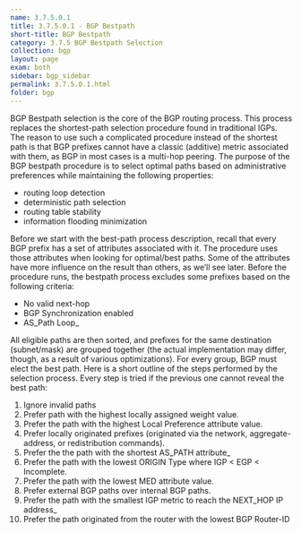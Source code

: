 ```yaml
---
name: 3.7.5.0.1
title: 3.7.5.0.1 - BGP Bestpath
short-title: BGP Bestpath
category: 3.7.5 BGP Bestpath Selection
collection: bgp
layout: page
exam: both
sidebar: bgp_sidebar
permalink: 3.7.5.0.1.html
folder: bgp
---
```

BGP Bestpath selection is the core of the BGP routing process. This process replaces the shortest-path selection procedure found in traditional IGPs. The reason to use such a complicated procedure instead of the shortest path is that BGP prefixes cannot have a classic (additive) metric associated with them, as BGP in most cases is a multi-hop peering. The purpose of the BGP bestpath procedure is to select optimal paths based on administrative preferences while maintaining the following properties:
- routing loop detection
- deterministic path selection
- routing table stability
- information flooding minimization

Before we start with the best-path process description, recall that every BGP prefix has a set of attributes associated with it. The procedure uses those attributes when looking for optimal/best paths. Some of the attributes have more influence on the result than others, as we’ll see later. Before the procedure runs, the bestpath process excludes some prefixes based on the following criteria: 
- No valid next-hop
- BGP Synchronization enabled
- AS_Path Loop_

All eligible paths are then sorted, and prefixes for the same destination (subnet/mask) are grouped together (the actual implementation may differ, though, as a result of various optimizations). For every group, BGP must elect the best path. Here is a short outline of the steps performed by the selection process. Every step is tried if the previous one cannot reveal the best path:
1. Ignore invalid paths
2. Prefer path with the highest locally assigned weight value.
3. Prefer the path with the highest Local Preference attribute value.
4. Prefer locally originated prefixes (originated via the network, aggregate-address, or redistribution commands).
5. Prefer the the path with the shortest AS_PATH attribute_
6. Prefer the path with the lowest ORIGIN Type where IGP \< EGP \< Incomplete.
7. Prefer the path with the lowest MED attribute value.
8. Prefer external BGP paths over internal BGP paths.
9. Prefer the path with the smallest IGP metric to reach the NEXT_HOP IP address_
10. Prefer the path originated from the router with the lowest BGP Router-ID
